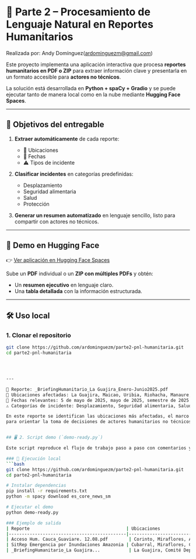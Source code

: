 # 📑 Parte 2 – Procesamiento de Lenguaje Natural en Reportes Humanitarios

Realizada por: Andy Domínguez(ardominguezm@gmail.com)

Este proyecto implementa una aplicación interactiva que procesa **reportes humanitarios en PDF o ZIP** para extraer información clave y presentarla en un formato accesible para **actores no técnicos**.

La solución está desarrollada en **Python + spaCy + Gradio** y se puede ejecutar tanto de manera local como en la nube mediante **Hugging Face Spaces**.

---

## 🎯 Objetivos del entregable

1. **Extraer automáticamente** de cada reporte:
   - 📍 Ubicaciones
   - 📅 Fechas
   - ⚠️ Tipos de incidente

2. **Clasificar incidentes** en categorías predefinidas:
   - Desplazamiento  
   - Seguridad alimentaria  
   - Salud  
   - Protección  

3. **Generar un resumen automatizado** en lenguaje sencillo, listo para compartir con actores no técnicos.

---

## 🚀 Demo en Hugging Face

👉 [Ver aplicación en Hugging Face Spaces](https://huggingface.co/spaces/ardominguezm/part2-test)  

Sube un **PDF** individual o un **ZIP con múltiples PDFs** y obtén:

- Un **resumen ejecutivo** en lenguaje claro.  
- Una **tabla detallada** con la información estructurada.  

---

## 🛠 Uso local

### 1. Clonar el repositorio
```bash
git clone https://github.com/ardominguezm/parte2-pnl-humanitaria.git
cd parte2-pnl-humanitaria




---

📑 Reporte: _BriefingHumanitario_La Guajira_Enero-Junio2025.pdf
📍 Ubicaciones afectadas: La Guajira, Maicao, Uribia, Riohacha, Manaure, Barrancas
📅 Fechas relevantes: 5 de mayo de 2025, mayo de 2025, semestre de 2025
⚠️ Categorías de incidente: Desplazamiento, Seguridad alimentaria, Salud, Protección

En este reporte se identifican las ubicaciones más afectadas, el marco temporal y las principales categorías de incidente
para orientar la toma de decisiones de actores humanitarios no técnicos.


## 🖥️ 2. Script demo (`demo-ready.py`)

Este script reproduce el flujo de trabajo paso a paso con comentarios y muestra cómo se extrae la información.

### 📂 Ejecución local
```bash
git clone https://github.com/ardominguezm/parte2-pnl-humanitaria.git
cd parte2-pnl-humanitaria

# Instalar dependencias
pip install -r requirements.txt
python -m spacy download es_core_news_sm

# Ejecutar el demo
python demo-ready.py

### Ejemplo de salida
| Reporte                                     | Ubicaciones                       | Fechas                       | Tipos de incidente                       |
|---------------------------------------------|-----------------------------------|-------------------------------|------------------------------------------|
| Acceso Hum. Cauca_Guaviare. 12.08.pdf        | Corinto, Miraflores, Argelia...   | 11 de agosto 2025, agosto 2025 | Inundación, Desplazamiento, Seguridad    |
| SitRep Emergencia por Inundaciones Amazonia | Cubarral, Miraflores, Colombia... | 21/02/2020, 29/07/2025        | Inundación, Desplazamiento, Salud, Seguridad |
| _BriefingHumanitario_La Guajira...           | La Guajira, Comité Departamental… | junio 2025                    | Inundación, Desplazamiento, Salud, Seguridad |



